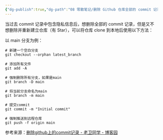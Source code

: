 ```yaml
---
{"dg-publish":true,"dg-path":"08 零散笔记/删除 Github 仓库全部的 commit 记录.md","permalink":"/08 零散笔记/删除 Github 仓库全部的 commit 记录/","created":"2025-04-06","updated":"2025-04-06"}
---
```



当过去 commit 记录中包含隐私信息后，想删除全部的 commit 记录，但是又不想删除并重新建立仓库（有 Star），可以将仓库 clone 到本地后使用以下方法：

以 main 分支为例：

```git
# 新建一个空白分支
git checkout --orphan latest_branch

# 添加所有文件
git add -A

# 强制删除所有分支，如果是main
git branch -D main

# 将当前分支命名为main
git branch -m main

# 提交commit
git commit -m "Initial commit"

# 强制推送到远程仓库
git push -f origin main
```

参考来源：[删除github上的commit记录 - 老卫同学 - 博客园](https://www.cnblogs.com/oldweipro/p/16634523.html)